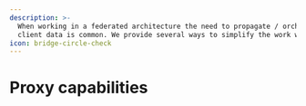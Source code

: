 ```yaml
---
description: >-
  When working in a federated architecture the need to propagate / orchestrate
  client data is common. We provide several ways to simplify the work with it.
icon: bridge-circle-check
---
```


# Proxy capabilities

